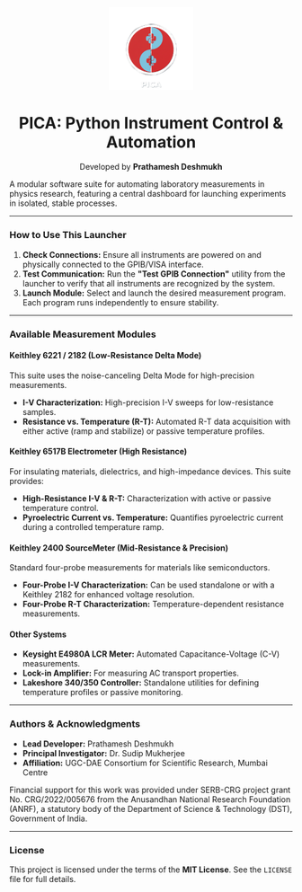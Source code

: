 <div align="center">
  <img src="_assets/LOGO/PICA_LOGO_NBG.png" alt="PICA Logo" width="150"/>
  <h1>PICA: Python Instrument Control & Automation</h1>
  <p>Developed by <strong>Prathamesh Deshmukh</strong></p>
</div>

A modular software suite for automating laboratory measurements in physics research, featuring a central dashboard for launching experiments in isolated, stable processes.

---

### How to Use This Launcher

1.  **Check Connections:** Ensure all instruments are powered on and physically connected to the GPIB/VISA interface.
2.  **Test Communication:** Run the **"Test GPIB Connection"** utility from the launcher to verify that all instruments are recognized by the system.
3.  **Launch Module:** Select and launch the desired measurement program. Each program runs independently to ensure stability.

---

### Available Measurement Modules

#### Keithley 6221 / 2182 (Low-Resistance Delta Mode)

This suite uses the noise-canceling Delta Mode for high-precision measurements.

* **I-V Characterization:** High-precision I-V sweeps for low-resistance samples.
* **Resistance vs. Temperature (R-T):** Automated R-T data acquisition with either active (ramp and stabilize) or passive temperature profiles.

#### Keithley 6517B Electrometer (High Resistance)

For insulating materials, dielectrics, and high-impedance devices. This suite provides:

* **High-Resistance I-V & R-T:** Characterization with active or passive temperature control.
* **Pyroelectric Current vs. Temperature:** Quantifies pyroelectric current during a controlled temperature ramp.

#### Keithley 2400 SourceMeter (Mid-Resistance & Precision)

Standard four-probe measurements for materials like semiconductors.

* **Four-Probe I-V Characterization:** Can be used standalone or with a Keithley 2182 for enhanced voltage resolution.
* **Four-Probe R-T Characterization:** Temperature-dependent resistance measurements.

#### Other Systems
 
* **Keysight E4980A LCR Meter:** Automated Capacitance-Voltage (C-V) measurements.
* **Lock-in Amplifier:** For measuring AC transport properties.
* **Lakeshore 340/350 Controller:** Standalone utilities for defining temperature profiles or passive monitoring.

---

### Authors & Acknowledgments

* **Lead Developer:** Prathamesh Deshmukh
* **Principal Investigator:** Dr. Sudip Mukherjee
* **Affiliation:** UGC-DAE Consortium for Scientific Research, Mumbai Centre

Financial support for this work was provided under SERB-CRG project grant No. CRG/2022/005676 from the Anusandhan National Research Foundation (ANRF), a statutory body of the Department of Science & Technology (DST), Government of India.

---

### License

This project is licensed under the terms of the **MIT License**. See the `LICENSE` file for full details.